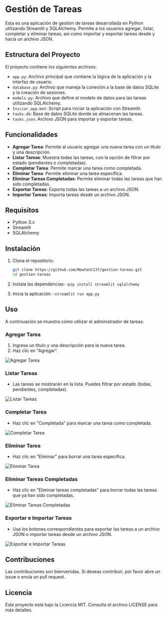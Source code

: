 # Gestión de Tareas

Esta es una aplicación de gestión de tareas desarrollada en Python utilizando Streamlit y SQLAlchemy. Permite a los usuarios agregar, listar, completar y eliminar tareas, así como importar y exportar tareas desde y hacia un archivo JSON.

## Estructura del Proyecto

El proyecto contiene los siguientes archivos:

- `app.py`: Archivo principal que contiene la lógica de la aplicación y la interfaz de usuario.
- `database.py`: Archivo que maneja la conexión a la base de datos SQLite y la creación de sesiones.
- `models.py`: Archivo que define el modelo de datos para las tareas utilizando SQLAlchemy.
- `Iniciar_app.bat`: Script para iniciar la aplicación con Streamlit.
- `tasks.db`: Base de datos SQLite donde se almacenan las tareas.
- `tasks.json`: Archivo JSON para importar y exportar tareas.

## Funcionalidades

- **Agregar Tarea**: Permite al usuario agregar una nueva tarea con un título y una descripción.
- **Listar Tareas**: Muestra todas las tareas, con la opción de filtrar por estado (pendientes o completadas).
- **Completar Tarea**: Permite marcar una tarea como completada.
- **Eliminar Tarea**: Permite eliminar una tarea específica.
- **Eliminar Tareas Completadas**: Permite eliminar todas las tareas que han sido completadas.
- **Exportar Tareas**: Exporta todas las tareas a un archivo JSON.
- **Importar Tareas**: Importa tareas desde un archivo JSON.

## Requisitos

- Python 3.x
- Streamlit
- SQLAlchemy

## Instalación

1. Clona el repositorio:
   ```bash
   git clone https://github.com/NewtonC137/gestion-tareas.git
   cd gestion-tareas
   
2. Instala las dependencias:
-`pip install streamlit sqlalchemy`

3. Inicia la aplicación:
-`streamlit run app.py`


## Uso

A continuación se muestra cómo utilizar el administrador de tareas:

### Agregar Tarea

1. Ingresa un título y una descripción para la nueva tarea.
2. Haz clic en "Agregar".

![Agregar Tarea](ruta/a/tu/imagen/agregar_tarea.png)

### Listar Tareas

- Las tareas se mostrarán en la lista. Puedes filtrar por estado (todas, pendientes, completadas).

![Listar Tareas](ruta/a/tu/imagen/listar_tareas.png)

### Completar Tarea

- Haz clic en "Completada" para marcar una tarea como completada.

![Completar Tarea](ruta/a/tu/imagen/completar_tarea.png)

### Eliminar Tarea

- Haz clic en "Eliminar" para borrar una tarea específica.

![Eliminar Tarea](ruta/a/tu/imagen/eliminar_tarea.png)

### Eliminar Tareas Completadas

- Haz clic en "Eliminar tareas completadas" para borrar todas las tareas que ya han sido completadas.

![Eliminar Tareas Completadas](ruta/a/tu/imagen/eliminar_tareas_completadas.png)

### Exportar e Importar Tareas

- Usa los botones correspondientes para exportar las tareas a un archivo JSON o importar tareas desde un archivo JSON.

![Exportar e Importar Tareas](ruta/a/tu/imagen/exportar_importar_tareas.png)

## Contribuciones

Las contribuciones son bienvenidas. Si deseas contribuir, por favor abre un issue o envía un pull request.

## Licencia

Este proyecto está bajo la Licencia MIT. Consulta el archivo LICENSE para más detalles.


